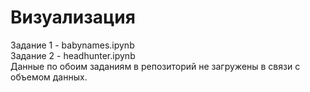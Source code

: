 # Визуализация
  
Задание 1 - babynames.ipynb  
Задание 2 - headhunter.ipynb  
Данные по обоим заданиям в репозиторий не загружены в связи с объемом данных.
